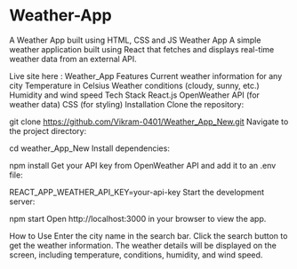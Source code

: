 # Weather-App
A Weather App built using HTML, CSS and JS
Weather App
A simple weather application built using React that fetches and displays real-time weather data from an external API.

Live site here : Weather_App
Features
Current weather information for any city
Temperature in Celsius
Weather conditions (cloudy, sunny, etc.)
Humidity and wind speed
Tech Stack
React.js
OpenWeather API (for weather data)
CSS (for styling)
Installation
Clone the repository:

git clone https://github.com/Vikram-0401/Weather_App_New.git
Navigate to the project directory:

cd weather_App_New
Install dependencies:

npm install
Get your API key from OpenWeather API and add it to an .env file:

REACT_APP_WEATHER_API_KEY=your-api-key
Start the development server:

npm start
Open http://localhost:3000 in your browser to view the app.

How to Use
Enter the city name in the search bar.
Click the search button to get the weather information.
The weather details will be displayed on the screen, including temperature, conditions, humidity, and wind speed.
